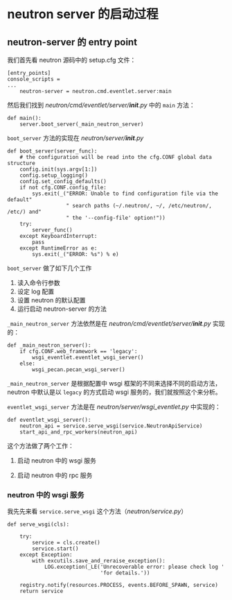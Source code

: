 # neutron server 的启动过程

## neutron-server 的 entry point

我们首先看 neutron 源码中的 setup.cfg 文件：

```
[entry_points]
console_scripts =
...
    neutron-server = neutron.cmd.eventlet.server:main
```

然后我们找到 *neutron/cmd/eventlet/server/__init__.py* 中的 `main` 方法：

```
def main():
    server.boot_server(_main_neutron_server)
```

`boot_server` 方法的实现在 *neutron/server/__init__.py*

```
def boot_server(server_func):
    # the configuration will be read into the cfg.CONF global data structure
    config.init(sys.argv[1:])
    config.setup_logging()
    config.set_config_defaults()
    if not cfg.CONF.config_file:
        sys.exit(_("ERROR: Unable to find configuration file via the default"
                   " search paths (~/.neutron/, ~/, /etc/neutron/, /etc/) and"
                   " the '--config-file' option!"))
    try:
        server_func()
    except KeyboardInterrupt:
        pass
    except RuntimeError as e:
        sys.exit(_("ERROR: %s") % e)
```
`boot_server` 做了如下几个工作

1. 读入命令行参数
2. 设定 log 配置
3. 设置 neutron 的默认配置
4. 运行启动 neutron-server 的方法

`_main_neutron_server` 方法依然是在 *neutron/cmd/eventlet/server/__init__.py* 实现的：

```
def _main_neutron_server():
    if cfg.CONF.web_framework == 'legacy':
        wsgi_eventlet.eventlet_wsgi_server()
    else:
        wsgi_pecan.pecan_wsgi_server()
```

`_main_neutron_server` 是根据配置中 wsgi 框架的不同来选择不同的启动方法， neutron 中默认是以 `legacy` 的方式启动 wsgi 服务的，我们就按照这个来分析。


`eventlet_wsgi_server` 方法是在 *neutron/server/wsgi_eventlet.py* 中实现的：

```
def eventlet_wsgi_server():
    neutron_api = service.serve_wsgi(service.NeutronApiService)
    start_api_and_rpc_workers(neutron_api)
```

这个方法做了两个工作：

1. 启动 neutron 中的 wsgi 服务

2. 启动 neutron 中的 rpc 服务

### neutron 中的 wsgi 服务

我先先来看 `service.serve_wsgi` 这个方法（*neutron/service.py*）

```
def serve_wsgi(cls):

    try:
        service = cls.create()
        service.start()
    except Exception:
        with excutils.save_and_reraise_exception():
            LOG.exception(_LE('Unrecoverable error: please check log '
                              'for details.'))

    registry.notify(resources.PROCESS, events.BEFORE_SPAWN, service)
    return service
```

















